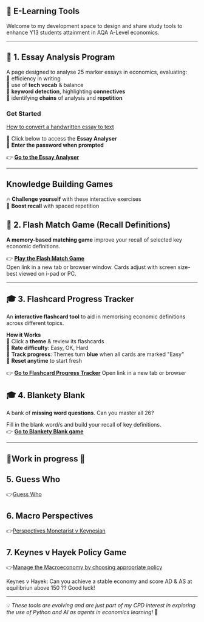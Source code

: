 ## 📌 E-Learning Tools 
Welcome to my development space to design and share study tools to enhance Y13 students attainment in AQA A-Level economics.  

---

## 📝 **1. Essay Analysis Program**  
A page designed to analyse 25 marker essays in economics, evaluating:  
  🔹 efficiency in writing  
  🔹 use of **tech vocab** & balance  
  🔹 **keyword detection**, highlighting **connectives**  
 🔹  identifying **chains** of analysis and **repetition** 

###  **Get Started**  
[How to convert a handwritten essay to text](Handwriting/convert_handwriting.html)

🔹 Click below to access the **Essay Analyser**  
🔹 **Enter the password when prompted**  

👉 **[Go to the Essay Analyser](dsanamycc20plus4.html)**  

---
 ## **Knowledge Building Games** ##
🔥 **Challenge yourself** with these interactive exercises  
🧠 **Boost recall** with spaced repetition 

## 🎯 **2. Flash Match Game** (Recall Definitions)  
**A memory-based matching game** improve your recall of selected key economic definitions.  

👉 **[Play the Flash Match Game](matchinggamekl.html)**  
Open link in a new tab or browser window. Cards adjust with screen size- best viewed on i-pad or PC.

---

## 🎓 **3. Flashcard Progress Tracker**  
An **interactive flashcard tool** to aid in memorising economic definitions across different topics.

 **How it Works**  
🔹  Click a **theme** & review its flashcards  
🔹 **Rate difficulty**: Easy, OK, Hard  
🔹 **Track progress**: Themes turn **blue** when all cards are marked "Easy"  
🔹 **Reset anytime** to start fresh  

👉 **[Go to Flashcard Progress Tracker](Flashcardprogress8.html)**
Open link in a new tab or browser 

## 🎓 **4. Blankety Blank**  
A bank of **missing word questions**. Can you master all 26?

Fill in the blank word/s and build your recall of key definitions.  
👉 **[Go to Blankety Blank game](blanketyblank2.html)**

---

## 🚧Work in progress 🚧 ##  
 
## 5. Guess Who

👉[Guess Who](Guesswho/guesswho.html) 

## 6. Macro Perspectives ##
👉[Perspectives Monetarist v Keynesian](perspectives302.html)

## 7. Keynes v Hayek Policy Game ##

👉[Manage the Macroeconomy by choosing appropriate policy](keynesvhayak112.html)

Keynes v Hayek: Can you achieve a stable economy and score AD & AS at equilibriun above 150 ?? Good luck! 

---

💡 *These tools are evolving and are just part of my CPD interest in exploring the use of Python and AI as agents in economics learning!* 🚀  

